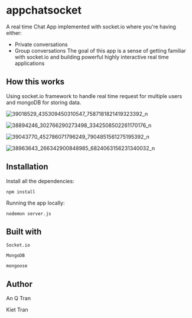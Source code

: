 # appchatsocket
A real time Chat App implemented with socket.io where you're having either:
  - Private conversations
  - Group conversations
The goal of this app is a sense of getting familiar with socket.io and building powerful highly interactive real time applications

## How this works
Using socket.io framework to handle real time request for multiple users and mongoDB for storing data.

![39018529_435309450310547_7587181821419323392_n](https://user-images.githubusercontent.com/34517852/43996991-f957cf6e-9d9d-11e8-8960-9eb69d4d0ea3.png)

![38894246_302766290273498_3342508502261170176_n](https://user-images.githubusercontent.com/34517852/43996993-fc2dde36-9d9d-11e8-9e46-e758fc4e31a7.png)

![39043770_452786071796249_7904851561275195392_n](https://user-images.githubusercontent.com/34517852/43996994-fda42aae-9d9d-11e8-81ef-2f9f611e6b7c.png)

![38963643_266342900848985_6824063156231340032_n](https://user-images.githubusercontent.com/34517852/43996996-ff7fa510-9d9d-11e8-96ad-d8f5fcf0a876.png)

## Installation
Install  all the dependencies:
```
npm install
```
Running the app locally:
```
nodemon server.js
```
 

## Built with

`Socket.io`

`MongoDB`

`mongoose`


## Author

An Q Tran

Kiet Tran
